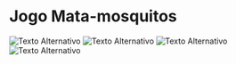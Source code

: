 # Jogo Mata-mosquitos
![Texto Alternativo](imagens/mosquito1)
![Texto Alternativo](imagens/mosquito2)
![Texto Alternativo](imagens/mosquito3)
![Texto Alternativo](imagens/mosquito3)
